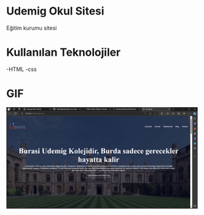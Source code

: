 # Udemig Okul Sitesi
Eğitim kurumu sitesi 

# Kullanılan Teknolojiler
-HTML
-css

# GIF

![](images/udemig.gif)